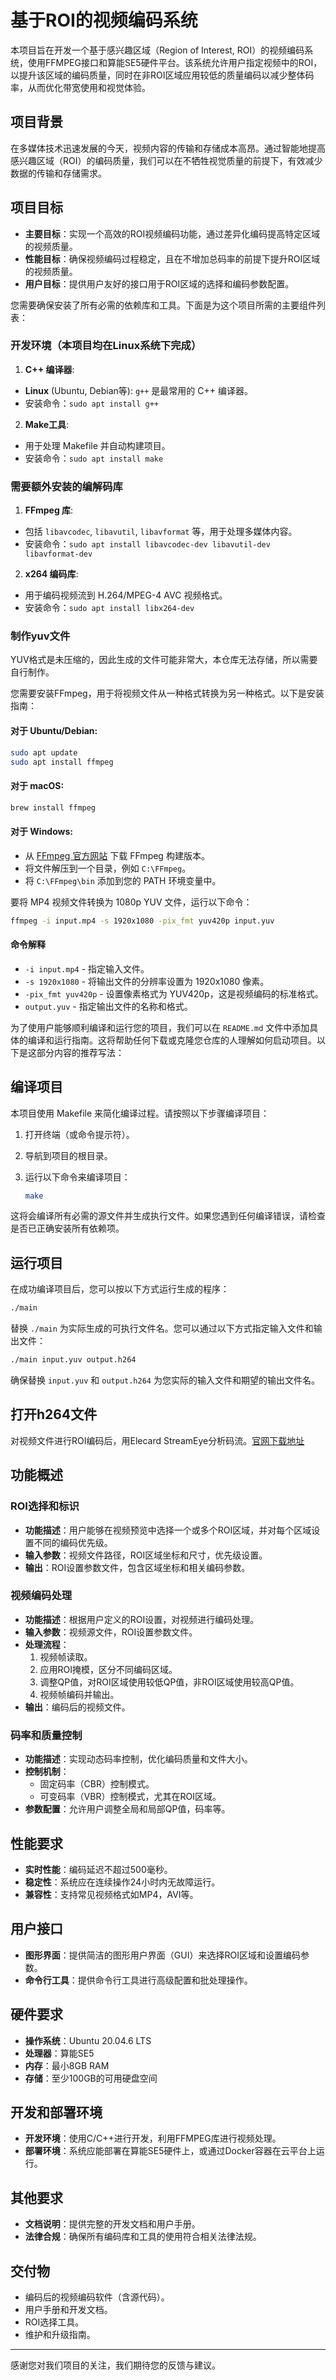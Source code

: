 # 基于ROI的视频编码系统

本项目旨在开发一个基于感兴趣区域（Region of Interest, ROI）的视频编码系统，使用FFMPEG接口和算能SE5硬件平台。该系统允许用户指定视频中的ROI，以提升该区域的编码质量，同时在非ROI区域应用较低的质量编码以减少整体码率，从而优化带宽使用和视觉体验。

## 项目背景

在多媒体技术迅速发展的今天，视频内容的传输和存储成本高昂。通过智能地提高感兴趣区域（ROI）的编码质量，我们可以在不牺牲视觉质量的前提下，有效减少数据的传输和存储需求。

## 项目目标

- **主要目标**：实现一个高效的ROI视频编码功能，通过差异化编码提高特定区域的视频质量。
- **性能目标**：确保视频编码过程稳定，且在不增加总码率的前提下提升ROI区域的视频质量。
- **用户目标**：提供用户友好的接口用于ROI区域的选择和编码参数配置。

您需要确保安装了所有必需的依赖库和工具。下面是为这个项目所需的主要组件列表：

### 开发环境（本项目均在Linux系统下完成）

1. **C++ 编译器**:
  - **Linux** (Ubuntu, Debian等): `g++` 是最常用的 C++ 编译器。
  - 安装命令：`sudo apt install g++`

2. **Make工具**:
  - 用于处理 Makefile 并自动构建项目。
  - 安装命令：`sudo apt install make`

### 需要额外安装的编解码库

1. **FFmpeg 库**:
  - 包括 `libavcodec`, `libavutil`, `libavformat` 等，用于处理多媒体内容。
  - 安装命令：`sudo apt install libavcodec-dev libavutil-dev libavformat-dev`

2. **x264 编码库**:
  - 用于编码视频流到 H.264/MPEG-4 AVC 视频格式。
  - 安装命令：`sudo apt install libx264-dev`

### 制作yuv文件
YUV格式是未压缩的，因此生成的文件可能非常大，本仓库无法存储，所以需要自行制作。

您需要安装FFmpeg，用于将视频文件从一种格式转换为另一种格式。以下是安装指南：

  #### 对于 Ubuntu/Debian:
  ```bash
  sudo apt update
  sudo apt install ffmpeg
  ```

#### 对于 macOS:
  ```bash
  brew install ffmpeg
  ```

#### 对于 Windows:
- 从 [FFmpeg 官方网站](https://ffmpeg.org/download.html) 下载 FFmpeg 构建版本。
- 将文件解压到一个目录，例如 `C:\FFmpeg`。
- 将 `C:\FFmpeg\bin` 添加到您的 PATH 环境变量中。


要将 MP4 视频文件转换为 1080p YUV 文件，运行以下命令：

```bash
ffmpeg -i input.mp4 -s 1920x1080 -pix_fmt yuv420p input.yuv
```

#### 命令解释

- `-i input.mp4` - 指定输入文件。
- `-s 1920x1080` - 将输出文件的分辨率设置为 1920x1080 像素。
- `-pix_fmt yuv420p` - 设置像素格式为 YUV420p，这是视频编码的标准格式。
- `output.yuv` - 指定输出文件的名称和格式。

为了使用户能够顺利编译和运行您的项目，我们可以在 `README.md` 文件中添加具体的编译和运行指南。这将帮助任何下载或克隆您仓库的人理解如何启动项目。以下是这部分内容的推荐写法：

## 编译项目

本项目使用 Makefile 来简化编译过程。请按照以下步骤编译项目：

1. 打开终端（或命令提示符）。
2. 导航到项目的根目录。
3. 运行以下命令来编译项目：

   ```bash
   make
   ```

这将会编译所有必需的源文件并生成执行文件。如果您遇到任何编译错误，请检查是否已正确安装所有依赖项。

## 运行项目

在成功编译项目后，您可以按以下方式运行生成的程序：

```bash
./main
```

替换 `./main` 为实际生成的可执行文件名。您可以通过以下方式指定输入文件和输出文件：

```bash
./main input.yuv output.h264
```

确保替换 `input.yuv` 和 `output.h264` 为您实际的输入文件和期望的输出文件名。

## 打开h264文件
对视频文件进行ROI编码后，用Elecard StreamEye分析码流。[官网下载地址](https://www.elecard.com/zh/products/video-analysis/streameye)

## 功能概述

### ROI选择和标识

- **功能描述**：用户能够在视频预览中选择一个或多个ROI区域，并对每个区域设置不同的编码优先级。
- **输入参数**：视频文件路径，ROI区域坐标和尺寸，优先级设置。
- **输出**：ROI设置参数文件，包含区域坐标和相关编码参数。

### 视频编码处理

- **功能描述**：根据用户定义的ROI设置，对视频进行编码处理。
- **输入参数**：视频源文件，ROI设置参数文件。
- **处理流程**：
    1. 视频帧读取。
    2. 应用ROI掩模，区分不同编码区域。
    3. 调整QP值，对ROI区域使用较低QP值，非ROI区域使用较高QP值。
    4. 视频帧编码并输出。
- **输出**：编码后的视频文件。

### 码率和质量控制

- **功能描述**：实现动态码率控制，优化编码质量和文件大小。
- **控制机制**：
    - 固定码率（CBR）控制模式。
    - 可变码率（VBR）控制模式，尤其在ROI区域。
- **参数配置**：允许用户调整全局和局部QP值，码率等。

## 性能要求

- **实时性能**：编码延迟不超过500毫秒。
- **稳定性**：系统应在连续操作24小时内无故障运行。
- **兼容性**：支持常见视频格式如MP4，AVI等。

## 用户接口

- **图形界面**：提供简洁的图形用户界面（GUI）来选择ROI区域和设置编码参数。
- **命令行工具**：提供命令行工具进行高级配置和批处理操作。

## 硬件要求

- **操作系统**：Ubuntu 20.04.6 LTS
- **处理器**：算能SE5
- **内存**：最小8GB RAM
- **存储**：至少100GB的可用硬盘空间

## 开发和部署环境

- **开发环境**：使用C/C++进行开发，利用FFMPEG库进行视频处理。
- **部署环境**：系统应能部署在算能SE5硬件上，或通过Docker容器在云平台上运行。

## 其他要求

- **文档说明**：提供完整的开发文档和用户手册。
- **法律合规**：确保所有编码库和工具的使用符合相关法律法规。

## 交付物

- 编码后的视频编码软件（含源代码）。
- 用户手册和开发文档。
- ROI选择工具。
- 维护和升级指南。

---
感谢您对我们项目的关注，我们期待您的反馈与建议。